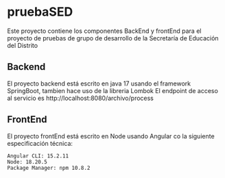 # pruebaSED
Este proyecto contiene los componentes BackEnd y frontEnd para el proyecto de pruebas de grupo de desarrollo de la Secretaría de Educación del Distrito                   

## Backend
El proyecto backend está escrito en java 17 usando el framework SpringBoot, tambien hace uso de la libreria Lombok
El endpoint de acceso al servicio es http://localhost:8080/archivo/process

## FrontEnd
El proyecto frontEnd está escrito en Node usando Angular co la siguiente especificación técnica:
```shell
Angular CLI: 15.2.11
Node: 18.20.5
Package Manager: npm 10.8.2
